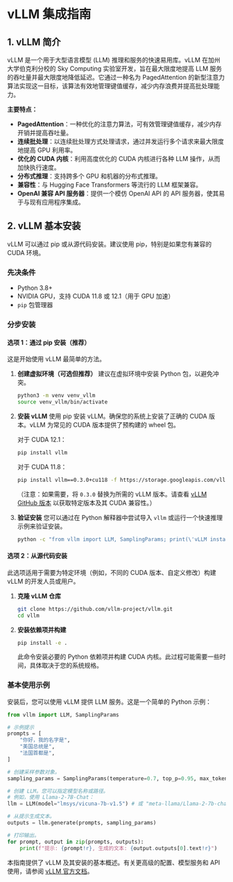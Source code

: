 # vLLM 集成指南

## 1. vLLM 简介
vLLM 是一个用于大型语言模型 (LLM) 推理和服务的快速易用库。vLLM 在加州大学伯克利分校的 Sky Computing 实验室开发，旨在最大限度地提高 LLM 服务的吞吐量并最大限度地降低延迟。它通过一种名为 PagedAttention 的新型注意力算法实现这一目标，该算法有效地管理键值缓存，减少内存浪费并提高批处理能力。

**主要特点：**
*   **PagedAttention**：一种优化的注意力算法，可有效管理键值缓存，减少内存开销并提高吞吐量。
*   **连续批处理**：以连续批处理方式处理请求，通过并发运行多个请求来最大限度地提高 GPU 利用率。
*   **优化的 CUDA 内核**：利用高度优化的 CUDA 内核进行各种 LLM 操作，从而加快执行速度。
*   **分布式推理**：支持跨多个 GPU 和机器的分布式推理。
*   **兼容性**：与 Hugging Face Transformers 等流行的 LLM 框架兼容。
*   **OpenAI 兼容 API 服务器**：提供一个模仿 OpenAI API 的 API 服务器，使其易于与现有应用程序集成。

## 2. vLLM 基本安装
vLLM 可以通过 pip 或从源代码安装。建议使用 pip，特别是如果您有兼容的 CUDA 环境。

### 先决条件
*   Python 3.8+
*   NVIDIA GPU，支持 CUDA 11.8 或 12.1（用于 GPU 加速）
*   `pip` 包管理器

### 分步安装

#### 选项 1：通过 pip 安装（推荐）
这是开始使用 vLLM 最简单的方法。

1.  **创建虚拟环境（可选但推荐）**
    建议在虚拟环境中安装 Python 包，以避免冲突。
    ```bash
    python3 -m venv venv_vllm
    source venv_vllm/bin/activate
    ```

2.  **安装 vLLM**
    使用 pip 安装 vLLM。确保您的系统上安装了正确的 CUDA 版本。vLLM 为常见的 CUDA 版本提供了预构建的 wheel 包。
    
    对于 CUDA 12.1：
    ```bash
    pip install vllm
    ```
    
    对于 CUDA 11.8：
    ```bash
    pip install vllm==0.3.0+cu118 -f https://storage.googleapis.com/vllm-wheels/whl/torch-2.1.0.html
    ```
    （注意：如果需要，将 `0.3.0` 替换为所需的 vLLM 版本。请查看 [vLLM GitHub 版本](https://github.com/vllm-project/vllm/releases) 以获取特定版本及其 CUDA 兼容性。）

3.  **验证安装**
    您可以通过在 Python 解释器中尝试导入 `vllm` 或运行一个快速推理示例来验证安装。
    ```bash
    python -c "from vllm import LLM, SamplingParams; print(\'vLLM installed successfully!\')"
    ```

#### 选项 2：从源代码安装
此选项适用于需要为特定环境（例如，不同的 CUDA 版本、自定义修改）构建 vLLM 的开发人员或用户。

1.  **克隆 vLLM 仓库**
    ```bash
    git clone https://github.com/vllm-project/vllm.git
    cd vllm
    ```

2.  **安装依赖项并构建**
    ```bash
    pip install -e .
    ```
    此命令安装必要的 Python 依赖项并构建 CUDA 内核。此过程可能需要一些时间，具体取决于您的系统规格。

### 基本使用示例
安装后，您可以使用 vLLM 提供 LLM 服务。这是一个简单的 Python 示例：

```python
from vllm import LLM, SamplingParams

# 示例提示
prompts = [
    "你好，我的名字是",
    "美国总统是",
    "法国首都是",
]

# 创建采样参数对象。
sampling_params = SamplingParams(temperature=0.7, top_p=0.95, max_tokens=100)

# 创建 LLM。您可以指定模型名称或路径。
# 例如，使用 Llama-2-7B-Chat：
llm = LLM(model="lmsys/vicuna-7b-v1.5") # 或 "meta-llama/Llama-2-7b-chat-hf"

# 从提示生成文本。
outputs = llm.generate(prompts, sampling_params)

# 打印输出。
for prompt, output in zip(prompts, outputs):
    print(f"提示: {prompt!r}, 生成的文本: {output.outputs[0].text!r}")
```

本指南提供了 vLLM 及其安装的基本概述。有关更高级的配置、模型服务和 API 使用，请参阅 [vLLM 官方文档](https://docs.vllm.ai/)。

